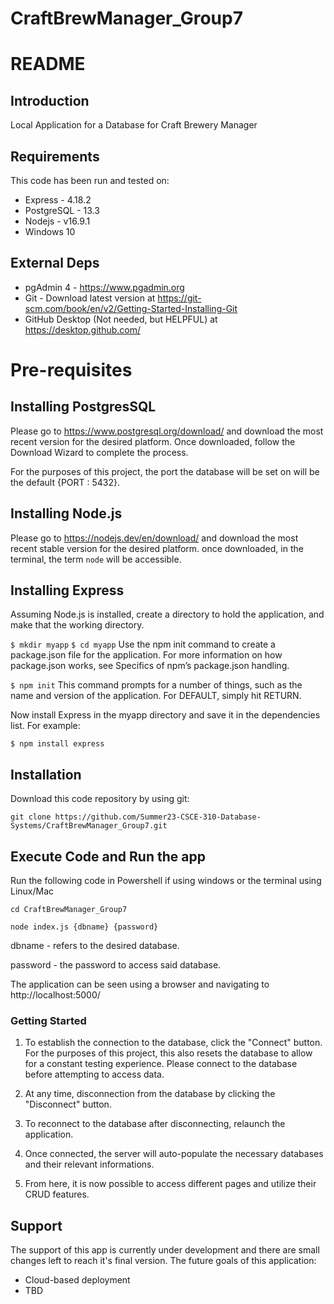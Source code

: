 # CraftBrewManager_Group7

# README

## Introduction

Local Application for a Database for Craft Brewery Manager

## Requirements

This code has been run and tested on:

- Express - 4.18.2
- PostgreSQL - 13.3
- Nodejs - v16.9.1
- Windows 10

## External Deps

- pgAdmin 4 - https://www.pgadmin.org
- Git - Download latest version at https://git-scm.com/book/en/v2/Getting-Started-Installing-Git
- GitHub Desktop (Not needed, but HELPFUL) at https://desktop.github.com/

# Pre-requisites

## Installing PostgresSQL

Please go to https://www.postgresql.org/download/ and download the most recent version for the desired platform.
Once downloaded, follow the Download Wizard to complete the process.

For the purposes of this project, the port the database will be set on will be the default {PORT : 5432}.

## Installing Node.js

Please go to https://nodejs.dev/en/download/ and download the most recent stable version for the desired platform.
once downloaded, in the terminal, the term `node` will be accessible.

## Installing Express

Assuming Node.js is installed, create a directory to hold the application, and make that the working directory.

`$ mkdir myapp`
`$ cd myapp`
Use the npm init command to create a package.json file for the application. For more information on how package.json works, see Specifics of npm’s package.json handling.

`$ npm init`
This command prompts for a number of things, such as the name and version of the application. For DEFAULT, simply hit RETURN.

Now install Express in the myapp directory and save it in the dependencies list. For example:

`$ npm install express`

## Installation

Download this code repository by using git:

`git clone https://github.com/Summer23-CSCE-310-Database-Systems/CraftBrewManager_Group7.git`

## Execute Code and Run the app

Run the following code in Powershell if using windows or the terminal using Linux/Mac

`cd CraftBrewManager_Group7`

`node index.js {dbname} {password} `

dbname - refers to the desired database.

password - the password to access said database.

The application can be seen using a browser and navigating to http://localhost:5000/

### Getting Started

1. To establish the connection to the database, click the "Connect" button.
For the purposes of this project, this also resets the database to allow for a constant testing experience.
Please connect to the database before attempting to access data.

2. At any time, disconnection from the database by clicking the "Disconnect" button.

3. To reconnect to the database after disconnecting, relaunch the application.

4. Once connected, the server will auto-populate the necessary databases and their relevant informations.

5. From here, it is now possible to access different pages and utilize their CRUD features.

## Support

The support of this app is currently under development and there are small changes left to reach it's final version. The future goals of this application:

- Cloud-based deployment
- TBD
